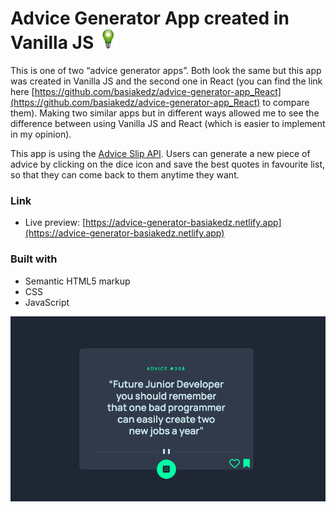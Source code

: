 # Advice Generator App created in Vanilla JS ![Green Light Bulb](/images/favicon-32x32.png)

This is one of two “advice generator apps”. Both look the same but this app was created in Vanilla JS and the second one in React (you can find the link here [https://github.com/basiakedz/advice-generator-app_React](https://github.com/basiakedz/advice-generator-app_React) to compare them). Making two similar apps but in different ways allowed me to see the difference between using Vanilla JS and React (which is easier to implement in my opinion).

This app is using the [Advice Slip API](https://api.adviceslip.com).
Users can generate a new piece of advice by clicking on the dice icon and save the best quotes in favourite list, so that they can come back to them anytime they want.

### Link

- Live preview: [https://advice-generator-basiakedz.netlify.app](https://advice-generator-basiakedz.netlify.app)

### Built with

- Semantic HTML5 markup
- CSS
- JavaScript

![App Screenshot](./images/app-screenshot.png)

